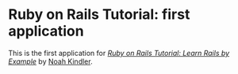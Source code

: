 # Ruby on Rails Tutorial: first application 

This is the first application for [*Ruby on Rails Tutorial: Learn Rails by Example*](http://railstutorial.org) by [Noah Kindler](http://www.codewod.com/).
